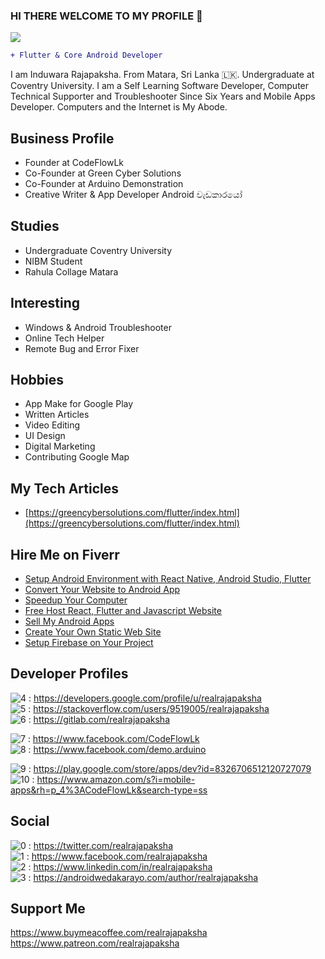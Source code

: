 ### HI THERE WELCOME TO MY PROFILE 👋
![](https://komarev.com/ghpvc/?username=realrajapaksha&color=green)

```diff
+ Flutter & Core Android Developer  
```
I am Induwara Rajapaksha. From Matara, Sri Lanka 🇱🇰.  Undergraduate at Coventry University. I am a Self Learning Software Developer, Computer Technical Supporter and Troubleshooter Since Six Years and Mobile Apps Developer. Computers and the Internet is My Abode. 


## Business Profile
- Founder at CodeFlowLk
- Co-Founder at Green Cyber Solutions
- Co-Founder at Arduino Demonstration
- Creative Writer & App Developer Android වැඩකාරයෝ


## Studies
- Undergraduate Coventry University
- NIBM Student
- Rahula Collage Matara


## Interesting
- Windows & Android Troubleshooter 
- Online Tech Helper
- Remote Bug and Error Fixer


## Hobbies
- App Make for Google Play
- Written Articles
- Video Editing
- UI Design
- Digital Marketing
- Contributing Google Map  


## My Tech Articles
- [https://greencybersolutions.com/flutter/index.html](https://greencybersolutions.com/flutter/index.html)  


## Hire Me on Fiverr
- [Setup Android Environment with React Native, Android Studio, Flutter](https://www.fiverr.com/share/9jN85K)  
- [Convert Your Website to Android App](https://www.fiverr.com/share/BWw0V7)  
- [Speedup Your Computer](https://www.fiverr.com/share/W0ogwL)  
- [Free Host React, Flutter and Javascript Website](https://www.fiverr.com/share/repL70)  
- [Sell My Android Apps](https://www.fiverr.com/realrajapaksha/sell-result-management-android-app)  
- [Create Your Own Static Web Site](https://www.fiverr.com/share/KXZ3Lb)  
- [Setup Firebase on Your Project](https://www.fiverr.com/share/xezbQX)  


## Developer Profiles
![4] : https://developers.google.com/profile/u/realrajapaksha  
![5] : https://stackoverflow.com/users/9519005/realrajapaksha  
![6] : https://gitlab.com/realrajapaksha  

![7] : https://www.facebook.com/CodeFlowLk  
![8] : https://www.facebook.com/demo.arduino  

![9] : https://play.google.com/store/apps/dev?id=8326706512120727079  
![10] : https://www.amazon.com/s?i=mobile-apps&rh=p_4%3ACodeFlowLk&search-type=ss


## Social
![0] : https://twitter.com/realrajapaksha  
![1] : https://www.facebook.com/realrajapaksha  
![2] : https://www.linkedin.com/in/realrajapaksha  
![3] : https://androidwedakarayo.com/author/realrajapaksha  


## Support Me
https://www.buymeacoffee.com/realrajapaksha  
https://www.patreon.com/realrajapaksha 


[0]: https://img.shields.io/badge/-twitter-inactive
[1]: https://img.shields.io/badge/-facebook-inactive
[2]: https://img.shields.io/badge/-linkedIn-inactive
[3]: https://img.shields.io/badge/-androidwedakarayo-inactive
[4]: https://img.shields.io/badge/-googleprofile-inactive
[5]: https://img.shields.io/badge/-stackoverflow-inactive
[6]: https://img.shields.io/badge/-gitlab-inactive
[7]: https://img.shields.io/badge/-CodeFlowLk-inactive
[8]: https://img.shields.io/badge/-ArduinoDemonstration-inactive
[9]: https://img.shields.io/badge/-GooglePlay-inactive
[10]: https://img.shields.io/badge/-AmazonStore-inactive
